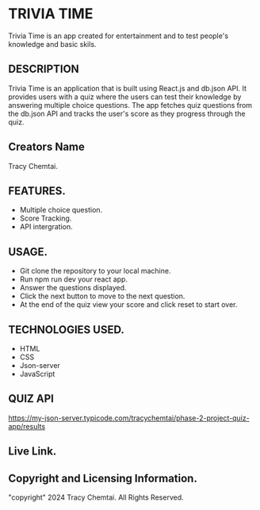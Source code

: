 # TRIVIA TIME
Trivia Time is an app created for entertainment and to test people's knowledge and basic skils.

## DESCRIPTION
Trivia Time is an application that is built using React.js and db.json API. It provides users with a quiz where the users can test their knowledge by answering multiple choice questions. The app fetches quiz questions from the db.json API and tracks the user's score as they progress through the quiz.

## Creators Name
Tracy Chemtai.

## FEATURES.
* Multiple choice question.
* Score Tracking.
* API intergration.

## USAGE.
* Git clone the repository to your local machine.
* Run npm run dev your react app.
* Answer the questions displayed.
* Click the next button to move to the next question.
* At the end of the quiz view your score and click reset to start over.

## TECHNOLOGIES USED.
* HTML
* CSS
* Json-server 
* JavaScript

## QUIZ API
https://my-json-server.typicode.com/tracychemtai/phase-2-project-quiz-app/results

## Live Link.


## Copyright and Licensing Information.
"copyright" 2024 Tracy Chemtai. All Rights Reserved.
